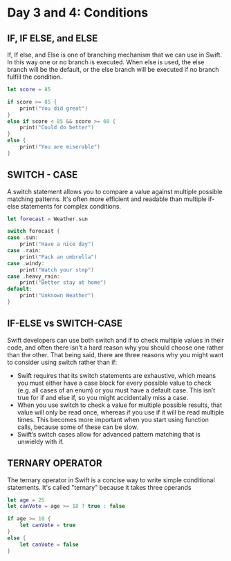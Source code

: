 # Day 3 and 4: Conditions

## IF, IF ELSE, and ELSE
If, If else, and Else is one of branching mechanism that we can use in Swift. In this way one or no branch is executed. When else is used, the else branch will be the default, or the else branch will be executed if no branch fulfill the condition.
```swift
let score = 85

if score >= 85 {
    print("You did great")
}
else if score < 85 && score >= 60 {
    print("Could do better")
}
else {
    print("You are miserable")
}
```

## SWITCH - CASE
A switch statement allows you to compare a value against multiple possible matching patterns. It's often more efficient and readable than multiple if-else statements for complex conditions.
```swift
let forecast = Weather.sun

switch forecast {
case .sun:
    print("Have a nice day")
case .rain:
    print("Pack an umbrella")
case .windy:
    print("Watch your step")
case .heavy_rain:
    print("Better stay at home")
default:
    print("Unknown Weather")
}
```

## IF-ELSE vs SWITCH-CASE
Swift developers can use both switch and if to check multiple values in their code, and often there isn’t a hard reason why you should choose one rather than the other. That being said, there are three reasons why you might want to consider using switch rather than if:

- Swift requires that its switch statements are exhaustive, which means you must either have a case block for every possible value to check (e.g. all cases of an enum) or you must have a default case. This isn’t true for if and else if, so you might accidentally miss a case.
- When you use switch to check a value for multiple possible results, that value will only be read once, whereas if you use if it will be read multiple times. This becomes more important when you start using function calls, because some of these can be slow.
- Swift’s switch cases allow for advanced pattern matching that is unwieldy with if.

## TERNARY OPERATOR
The ternary operator in Swift is a concise way to write simple conditional statements. It's called "ternary" because it takes three operands
```swift
let age = 25
let canVote = age >= 18 ? true : false

if age >= 18 {
    let canVote = true
}
else {
    let canVote = false
}
```